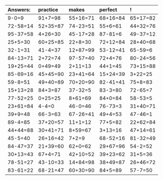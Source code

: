 | Answers: | practice | makes | perfect | ! |
| :--- | :--- | :--- | :--- | :--- |
| 9-0=9 | 91+7=98 | 55+16=71 | 68+16=84 | 65+17=82 | 
| 72-58=14 | 52+35=87 | 74-23=51 | 55+6=61 | 44+32=76 | 
| 95-37=58 | 4+26=30 | 45-17=28 | 87-81=6 | 49-37=12 | 
| 25+5=30 | 60+25=85 | 22+8=30 | 72+12=84 | 28+40=68 | 
| 32-1=31 | 41-4=37 | 12+87=99 | 53-12=41 | 65-59=6 | 
| 84-13=71 | 2+72=74 | 97-57=40 | 72+4=76 | 80-24=56 | 
| 19+25=44 | 0+49=49 | 2+11=13 | 44+1=45 | 73+15=88 | 
| 85-69=16 | 45+45=90 | 23+41=64 | 15+24=39 | 3+22=25 | 
| 59-8=51 | 49+40=89 | 70+20=90 | 82-41=41 | 75+8=83 | 
| 15+13=28 | 84+3=87 | 37-32=5 | 83-3=80 | 72-65=7 | 
| 77-52=25 | 0+25=25 | 8+61=69 | 84+0=84 | 58-53=5 | 
| 23+61=84 | 4-4=0 | 46-0=46 | 76-73=3 | 31+40=71 | 
| 39+9=48 | 66-3=63 | 67-26=41 | 49+4=53 | 47-46=1 | 
| 89-4=85 | 37+20=57 | 11+1=12 | 77+5=82 | 22+62=84 | 
| 44+44=88 | 30+41=71 | 8+59=67 | 3+13=16 | 47+14=61 | 
| 45-5=40 | 26+16=42 | 7+2=9 | 68-52=16 | 81-32=49 | 
| 84-47=37 | 21+39=60 | 62+0=62 | 29+67=96 | 54-2=52 | 
| 30+13=43 | 67+4=71 | 42+10=52 | 39+23=62 | 31+5=36 | 
| 78-51=27 | 43-10=33 | 14+84=98 | 38+49=87 | 26+46=72 | 
| 83-61=22 | 68-21=47 | 60+30=90 | 84+5=89 | 57-7=50 | 
